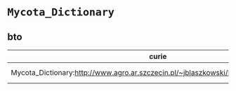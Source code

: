 # `Mycota_Dictionary`

## bto

| curie                                                                                 |   usages | nodes                                                                                                           |
|---------------------------------------------------------------------------------------|----------|-----------------------------------------------------------------------------------------------------------------|
| Mycota_Dictionary:http://www.agro.ar.szczecin.pl/~jblaszkowski/Mycota/Dictionary.html |        1 | [http://purl.obolibrary.org/obo/BTO:0004817](https://bioregistry.io/http://purl.obolibrary.org/obo/BTO:0004817) |
